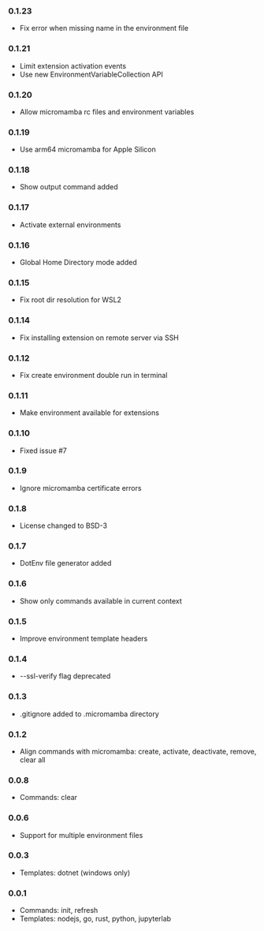 <!--

Please add your own contribution below inside the Master section
Bug-fixes within the same version aren't needed

## Master

-->
### 0.1.23

* Fix error when missing name in the environment file

### 0.1.21

* Limit extension activation events
* Use new EnvironmentVariableCollection API

### 0.1.20

* Allow micromamba rc files and environment variables

### 0.1.19

* Use arm64 micromamba for Apple Silicon

### 0.1.18

* Show output command added

### 0.1.17

* Activate external environments

### 0.1.16

* Global Home Directory mode added

### 0.1.15

* Fix root dir resolution for WSL2

### 0.1.14

* Fix installing extension on remote server via SSH

### 0.1.12

* Fix create environment double run in terminal

### 0.1.11

* Make environment available for extensions

### 0.1.10

* Fixed issue #7

### 0.1.9

* Ignore micromamba certificate errors

### 0.1.8

* License changed to BSD-3

### 0.1.7

* DotEnv file generator added

### 0.1.6

* Show only commands available in current context

### 0.1.5

* Improve environment template headers

### 0.1.4

* --ssl-verify flag deprecated

### 0.1.3

* .gitignore added to .micromamba directory

### 0.1.2

* Align commands with micromamba: create, activate, deactivate, remove, clear all

### 0.0.8

* Commands: clear

### 0.0.6

* Support for multiple environment files

### 0.0.3

* Templates: dotnet (windows only)

### 0.0.1

* Commands: init, refresh
* Templates: nodejs, go, rust, python, jupyterlab
